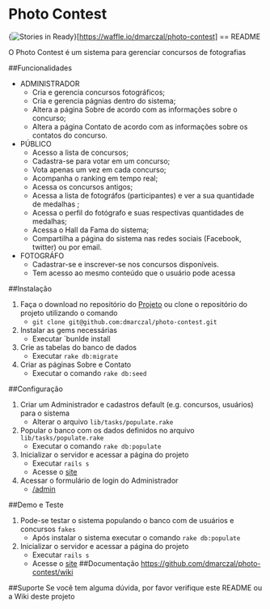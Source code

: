 # Photo Contest
{<img alt='Stories in Ready' src='https://badge.waffle.io/dmarczal/photo-contest.png?label=ready&title=Ready' />}[https://waffle.io/dmarczal/photo-contest]
== README

O Photo Contest é um sistema para gerenciar concursos de fotografias 

##Funcionalidades
* ADMINISTRADOR 
    * Cria e gerencia concursos fotográficos;
    * Cria e gerencia págnias dentro do sistema;
    * Altera a página Sobre de acordo com as informações sobre o concurso;
    * Altera a página Contato de acordo com as informações sobre os contatos do concurso.
* PÚBLICO
    * Acesso a lista de concursos;
    * Cadastra-se para votar em um concurso;
    * Vota apenas um vez em cada concurso;
    * Acompanha o ranking em tempo real;
    * Acessa os concursos antigos;
    * Acessa a lista de fotográfos (participantes) e ver a sua quantidade de medalhas ;
    * Acessa o perfil do fotógrafo e suas respectivas quantidades de medalhas;
    * Acessa o Hall da Fama do sistema;
    * Compartilha a página do sistema nas redes sociais (Facebook, twitter) ou por email.
* FOTOGRÁFO 
    * Cadastrar-se e inscrever-se nos concursos disponíveis.
    * Tem acesso ao mesmo conteúdo que o usuário pode acessa

##Instalação
1. Faça o download no repositório do [Projeto](https://github.com/dmarczal/photo-contest) ou clone o repositório do projeto utilizando o comando 
    * `git clone git@github.com:dmarczal/photo-contest.git`
2. Instalar as gems necessárias
    * Executar  `bunlde install
2. Crie as tabelas do banco de dados
    * Executar `rake db:migrate`
3. Criar as páginas Sobre e Contato 
    * Executar o comando `rake db:seed`   


##Configuração
1. Criar um Administrador e cadastros default (e.g. concursos, usuários) para o sistema 
    * Alterar o arquivo `lib/tasks/populate.rake`
2. Popular o banco com os dados definidos no arquivo `lib/tasks/populate.rake`
    * Executar o comando `rake db:populate`
3. Inicializar o servidor e acessar a página do projeto
    * Executar `rails s`
    * Acesse o [site](http://localhost:3000) 
4. Acessar o formulário de login do Administrador
    * [/admin](http://localhost:3000/admin)
     
##Demo e Teste
1. Pode-se testar o sistema populando o banco com de usuários e concursos `fakes`
    * Após instalar o sistema executar o comando `rake db:populate`
2. Inicializar o servidor e acessar a página do projeto
    * Executar `rails s`
    * Acesse o [site](http://localhost:3000) 
##Documentação
https://github.com/dmarczal/photo-contest/wiki

##Suporte
Se você tem alguma dúvida, por favor verifique este README ou a Wiki deste projeto